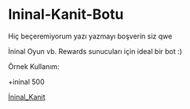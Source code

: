 # Ininal-Kanit-Botu

Hiç beçeremiyorum yazı yazmayı boşverin siz qwe

İninal Oyun vb. Rewards sunucuları için ideal bir bot :)

Örnek Kullanım:

+ininal 500

[İninal_Kanit](Ornek/ornekresim)